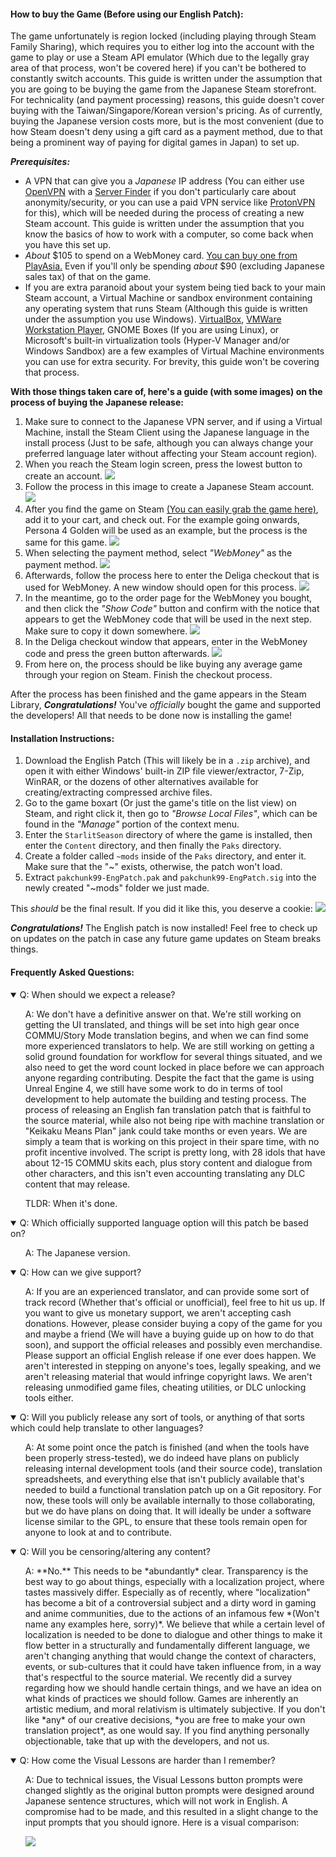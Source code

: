 #### How to buy the Game (Before using our English Patch):

The game unfortunately is region locked (including playing through Steam Family Sharing), which requires you to either log into the account with the game to play or use a Steam API emulator (Which due to the legally gray area of that process, won't be covered here) if you can't be bothered to constantly switch accounts. This guide is written under the assumption that you are going to be buying the game from the Japanese Steam storefront. For technicality (and payment processing) reasons, this guide doesn't cover buying with the Taiwan/Singapore/Korean version's pricing. As of currently, buying the Japanese version costs more, but is the most convenient (due to how Steam doesn't deny using a gift card as a payment method, due to that being a prominent way of paying for digital games in Japan) to set up.

***Prerequisites:***

* A VPN that can give you a *Japanese* IP address (You can either use [OpenVPN](https://openvpn.net/vpn-client/) with a [Server Finder](https://addons.mozilla.org/en-US/firefox/addon/free-openvpn-server-finder/https:/) if you don't particularly care about anonymity/security, or you can use a paid VPN service like [ProtonVPN](https://protonvpn.com/) for this), which will be needed during the process of creating a new Steam account. This guide is written under the assumption that you know the basics of how to work with a computer, so come back when you have this set up.
* *About* $105 to spend on a WebMoney card. [You can buy one from PlayAsia.](https://www.play-asia.com/webmoney-10000-point-card/13/70dw33) Even if you'll only be spending *about* $90 (excluding Japanese sales tax) of that on the game.
* If you are extra paranoid about your system being tied back to your main Steam account, a Virtual Machine or sandbox environment containing any operating system that runs Steam (Although this guide is written under the assumption you use Windows). [VirtualBox](https://www.virtualbox.org/), [VMWare Workstation Player](https://www.vmware.com/products/workstation-player.html), GNOME Boxes (If you are using Linux), or Microsoft's built-in virtualization tools (Hyper-V Manager and/or Windows Sandbox) are a few examples of Virtual Machine environments you can use for extra security. For brevity, this guide won't be covering that process.

**With those things taken care of, here's a guide (with some images) on the process of buying the Japanese release:**

1. Make sure to connect to the Japanese VPN server, and if using a Virtual Machine, install the Steam Client using the Japanese language in the install process (Just to be safe, although you can always change your preferred language later without affecting your Steam account region).
2. When you reach the Steam login screen, press the lowest button to create an account.
   ![](../assets/SteamLoginCreateAccount.png)
3. Follow the process in this image to create a Japanese Steam account.
   ![](../assets/CreateJPSteamAccount.png)
4. After you find the game on Steam [(You can easily grab the game here)](https://store.steampowered.com/app/1046480), add it to your cart, and check out. For the example going onwards, Persona 4 Golden will be used as an example, but the process is the same for this game.
   ![](../assets/Checkout.png)
5. When selecting the payment method, select *"WebMoney"* as the payment method.
   ![](../assets/SelectWebMoney.png)
6. Afterwards, follow the process here to enter the Deliga checkout that is used for WebMoney. A new window should open for this process.
   ![](../assets/EnterDeligaCheckout.png)
7. In the meantime, go to the order page for the WebMoney you bought, and then click the *"Show Code"* button and confirm with the notice that appears to get the WebMoney code that will be used in the next step. Make sure to copy it down somewhere.
   ![](../assets/ShowCodePlayAsia.png)
8. In the Deliga checkout window that appears, enter in the WebMoney code and press the green button afterwards.
   ![](../assets/EnterWebMoneyCode.png)
9. From here on, the process should be like buying any average game through your region on Steam. Finish the checkout process.

After the process has been finished and the game appears in the Steam Library, ***Congratulations!*** You've *officially* bought the game and supported the developers! All that needs to be done now is installing the game!

#### Installation Instructions:

1. Download the English Patch (This will likely be in a ``.zip`` archive), and open it with either Windows' built-in ZIP file viewer/extractor, 7-Zip, WinRAR, or the dozens of other alternatives available for creating/extracting compressed archive files.
2. Go to the game boxart (Or just the game's title on the list view) on Steam, and right click it, then go to *"Browse Local Files"*, which can be found in the *"Manage"* portion of the context menu.
3. Enter the ``StarlitSeason`` directory of where the game is installed, then enter the ``Content`` directory, and then finally the ``Paks`` directory.
4. Create a folder called ``~mods`` inside of the ``Paks`` directory, and enter it. Make sure that the "~" exists, otherwise, the patch won't load.
5. Extract ``pakchunk99-EngPatch.pak`` and ``pakchunk99-EngPatch.sig`` into the newly created "~mods" folder we just made.

This *should* be the final result. If you did it like this, you deserve a cookie:
![](../assets/FolderLayout.png)

***Congratulations!*** The English patch is now installed! Feel free to check up on updates on the patch in case any future game updates on Steam breaks things.

#### Frequently Asked Questions:

<details open>
  <summary>
  Q: When should we expect a release?
  </summary>
  <ul>
  A: We don't have a definitive answer on that. We're still working on getting the UI translated, and things will be set into high gear once COMMU/Story Mode translation begins, and when we can find some more experienced translators to help. We are still working on getting a solid ground foundation for workflow for several things situated, and we also need to get the word count locked in place before we can approach anyone regarding contributing. Despite the fact that the game is using Unreal Engine 4, we still have some work to do in terms of tool development to help automate the building and testing process. The process of releasing an English fan translation patch that is faithful to the source material, while also not being ripe with machine translation or "Keikaku Means Plan" jank could take months or even years. We are simply a team that is working on this project in their spare time, with no profit incentive involved. The script is pretty long, with 28 idols that have about 12-15 COMMU skits each, plus story content and dialogue from other characters, and this isn't even accounting translating any DLC content that may release.

  TLDR: When it's done.
  </ul>
</details>

<details open>
  <summary>
  Q: Which officially supported language option will this patch be based on?
  </summary>
  <ul>
  A: The Japanese version.
  </ul>
</details>

<details open>
  <summary>
  Q: How can we give support?
  </summary>
  <ul>
  A: If you are an experienced translator, and can provide some sort of track record (Whether that's official or unofficial), feel free to hit us up. If you want to give us monetary support, we aren't accepting cash donations. However, please consider buying a copy of the game for you and maybe a friend (We will have a buying guide up on how to do that soon), and support the official releases and possibly even merchandise. Please support an official English release if one ever does happen. We aren't interested in stepping on anyone's toes, legally speaking, and we aren't releasing material that would infringe copyright laws. We aren't releasing unmodified game files, cheating utilities, or DLC unlocking tools either.
  </ul>
</details>

<details open>
  <summary>
  Q: Will you publicly release any sort of tools, or anything of that sorts which could help translate to other languages?
  </summary>
  <ul>
  A: At some point once the patch is finished (and when the tools have been properly stress-tested), we do indeed have plans on publicly releasing internal development tools (and their source code), translation spreadsheets, and everything else that isn't publicly available that's needed to build a functional translation patch up on a Git repository. For now, these tools will only be available internally to those collaborating, but we do have plans on doing that. It will ideally be under a software license similar to the GPL, to ensure that these tools remain open for anyone to look at and to contribute.
  </ul>
</details>

<details open>
  <summary>
    Q: Will you be censoring/altering any content?
  </summary>
  <ul>
  A: **No.** This needs to be *abundantly* clear. Transparency is the best way to go about things, especially with a localization project, where tastes massively differ. Especially as of recently, where "localization" has become a bit of a controversial subject and a dirty word in gaming and anime communities, due to the actions of an infamous few *(Won't name any examples here, sorry)*. We believe that while a certain level of localization is needed to be done to dialogue and other things to make it flow better in a structurally and fundamentally different language, we aren't changing anything that would change the context of characters, events, or sub-cultures that it could have taken influence from, in a way that's respectful to the source material. We recently did a survey regarding how we should handle certain things, and we have an idea on what kinds of practices we should follow. Games are inherently an artistic medium, and moral relativism is ultimately subjective. If you don't like *any* of our creative decisions, *you are free to make your own translation project*, as one would say. If you find anything personally objectionable, take that up with the developers, and not us.
  </ul>
</details>

<details open>
  <summary>
    Q: How come the Visual Lessons are harder than I remember?
  </summary>
  <ul>
  A: Due to technical issues, the Visual Lessons button prompts were changed slightly as the original button prompts were designed around Japanese sentence structures, which will not work in English. A compromise had to be made, and this resulted in a slight change to the input prompts that you should ignore. Here is a visual comparison:

  ![](../assets/VisualLessonComparison.png)
  </ul>
</details>
